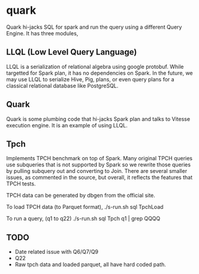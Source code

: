 # quark

Quark hi-jacks SQL for spark and run the query using a different Query Engine.  It has three modules,

## LLQL (Low Level Query Language)
LLQL is a serialization of relational algebra using google protobuf.  While targetted for Spark plan, it has no dependencies on Spark.  In the future, we may use LLQL to serialize Hive, Pig, plans, or even query plans for a classical relational database like PostgreSQL.

## Quark
Quark is some plumbing code that hi-jacks Spark plan and talks to Vitesse execution engine.  It is an example of using LLQL.

## Tpch 
Implements TPCH benchmark on top of Spark.  Many original TPCH queries use subqueries that is not supported by Spark so we rewrite those queries by pulling subquery out and converting to Join.  There are several smaller issues, as commented in the source, but overall, it reflects the features that TPCH tests.

TPCH data can be generated by dbgen from the official site.   

To load TPCH data (to Parquet format),
./s-run.sh sql TpchLoad

To run a query, (q1 to q22)
./s-run.sh sql Tpch q1 | grep QQQQ

## TODO
* Date related issue with Q6/Q7/Q9
* Q22 
* Raw tpch data and loaded parquet, all have hard coded path.  

